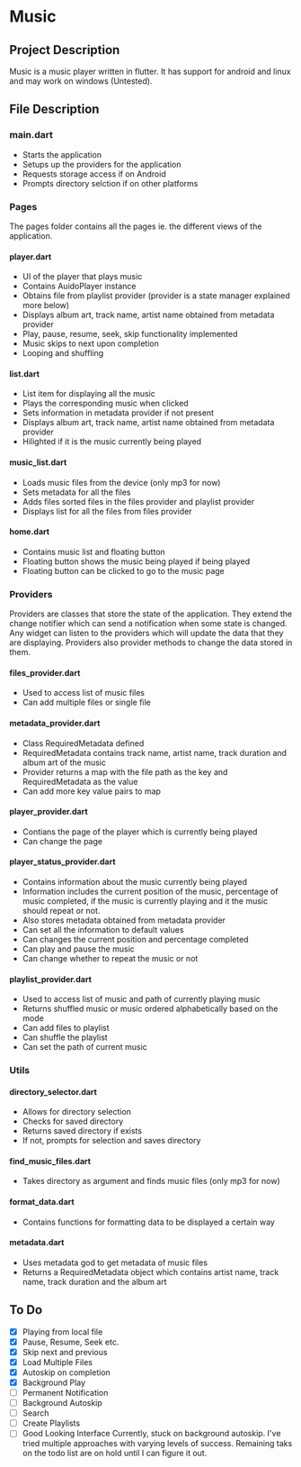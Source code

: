 # Music

## Project Description
Music is a music player written in flutter. It has support for android and linux and may work on windows (Untested).

## File Description
### main.dart
- Starts the application
- Setups up the providers for the application
- Requests storage access if on Android
- Prompts directory selction if on other platforms

### Pages
The pages folder contains all the pages ie. the different views of the application.

#### player.dart
- UI of the player that plays music
- Contains AuidoPlayer instance
- Obtains file from playlist provider (provider is a state manager explained more below)
- Displays album art, track name, artist name obtained from metadata provider
- Play, pause, resume, seek, skip functionality implemented
- Music skips to next upon completion
- Looping and shuffling

#### list.dart
- List item for displaying all the music
- Plays the corresponding music when clicked
- Sets information in metadata provider if not present
- Displays album art, track name, artist name obtained from metadata provider
- Hilighted if it is the music currently being played

#### music_list.dart
- Loads music files from the device (only mp3 for now)
- Sets metadata for all the files
- Adds files sorted files in the files provider and playlist provider
- Displays list for all the files from files provider

#### home.dart
- Contains music list and floating button
- Floating button shows the music being played if being played
- Floating  button can be clicked to go to the music page

### Providers
Providers are classes that store the state of the application. They extend the change notifier which can send a notification when some state is changed. Any widget can listen to the providers which will update the data that they are displaying. Providers also provider methods to change the data stored in them.
#### files_provider.dart
- Used to access list of music files
- Can add multiple files or single file

#### metadata_provider.dart
- Class RequiredMetadata defined
- RequiredMetadata contains track name, artist name, track duration and album art of the music
- Provider returns a map with the file path as the key and RequiredMetadata as the value
- Can add more key value pairs to map

#### player_provider.dart
- Contians the page of the player which is currently being played
- Can change the page

#### player_status_provider.dart
- Contains information about the music currently being played
- Information includes the current position of the music, percentage of music completed, if the music is currently playing and it the music should repeat or not.
- Also stores metadata obtained from metadata provider
- Can set all the information to default values
- Can changes the current position and percentage completed
- Can play and pause the music
- Can change whether to repeat the music or not

#### playlist_provider.dart
- Used to access list of music and path of currently playing music
- Returns shuffled music or music ordered alphabetically based on the mode
- Can add files to playlist
- Can shuffle the playlist
- Can set the path of current music

### Utils

#### directory_selector.dart
- Allows for directory selection
- Checks for saved directory
- Returns saved directory if exists
- If not, prompts for selection and saves directory

#### find_music_files.dart
- Takes directory as argument and finds music files (only mp3 for now)

#### format_data.dart
- Contains functions for formatting data to be displayed a certain way

#### metadata.dart
- Uses metadata god to get metadata of music files
- Returns a RequiredMetadata object which contains artist name, track name, track duration and the album art

## To Do
- [x]  Playing from local file
- [x]  Pause, Resume, Seek etc.
- [x]  Skip next and previous
- [x]  Load Multiple Files
- [x]  Autoskip on completion
- [x]  Background Play
- [ ]  Permanent Notification
- [ ]  Background Autoskip
- [ ]  Search
- [ ]  Create Playlists
- [ ]  Good Looking Interface
Currently, stuck on background autoskip. I've tried multiple approaches with varying levels of success. Remaining taks on the todo list are on hold until I can figure it out.
